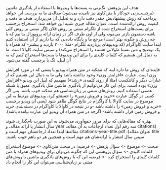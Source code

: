 ﻿‫هدف این پژوهش: تگ‌زنی به پست‌ها یا ویدیوها با استفاده از یادگیری ماشین (برچسب‌زنی خودکار یا متن‌کاوی نیز نامیده می‌شود)
مقاله‌ی ما به بررسی این خواهد پرداخت که روش پیشنهادیش چقدر دقت دارد و به تحلیل آن می‌پردازد. هدف ما دقت و کیفیت روش ارائه‌شده است.
عنوان مقاله چیزی شبیه این خواهد شد: استخراج برچسب برای پست‌های استخراج شده از تلگرام مبتنی بر روش فلان (اگر مبتنی بر روش کلی باشه دستمون بازتر می‌مونه ولی از اون طرف اگر در زمان ارائه پروپوزال بدانیم که با چه روش و چگونه بهتر است)
مرجع ما و پایگاه داده‌یی که بنا داریم از آن استفاده کنیم ابتدا سایت کاواگرام (که ویدیوهای پربازدید تلگرام -مثلا ۲۰۰۰ بازدید و بیشتر- که همراه با یک توضیح و متن نسبتا طولانی هستند را استخراج می‌کند) و سپس سایت کاوالا است.
ما به دنبال این هستیم که کلمات کلیدی را برای این ویدیوها یا پست‌ها استخراج کنیم که به آن لیبل، تگ یا برچسب گفته می‌شود.

‫فایده‌ای که روش ما داره اینه که ممکنه در متن همراه ویدیو یا پستی که در مورد افزایش وزن است، عبارت «افزایش وزن» وجود نداشته باشد ولی ما به دنبال این هستیم که از عبارات دیگر و کانتکست (مثلا از روی کلمه‌ی «رشد») بفهمیم که لیبل این ویدیو «افزایش وزن» بوده است. برای این کار می‌توانیم از یادگیری ماشین مثل یادگیری عمیق یا شبکه عصبی استفاده کنیم. روش‌های مبتنی بر زبان‌شناسی هم ممکنه خوب باشه. پس اگر کسی در گوگل عبارت «خرید و فروش زمین» را جستجو کرد، ویدیوهای مرتبط به این موضوع در سایت کاوالا یا کاواگرام در نتایج گوگل ظاهر شود (یعنی آن ویدیو برچسب «خرید و فروش زمین» را داشته باشد -و در نتیجه در کاوالا یا کاواگرام در دسته‌بندی خرید و فروش زمین قرار داشته باشد- اگرچه در متن همراه آن ویدیو این عبارت نیامده باشد).

‫بهتره که مقاله‌هایی که برای مرور جمع‌آوری می‌شوند به این صورت نام‌گذاری شوند (citations سه رقم اول تعداد ارجاعات به آن مقاله، year سال انتشار یا ارائه مقاله، و title عنوان مقاله):
citations-year-title.pdf
‮مقاله‌ها ابتدا تعداد ارجاعشان مهم است و سپس سال انتشار یا ارائه‌شان هم مهم است و  همچنین هر دو باهم خوب باشند.

مبحث -> موضوع -> سؤال پژهش -> فرضیه:
در مبحث متن‌کاوی -> موضوع استخراج کلمات کلیدی -> سؤال پژوهشی این که چگونه می‌توان برای ویدیوهای همراه با متن کلمات کلیدی را استخراج کرد -> فرضیه این که با روش‌های یادگیری ماشین یا روش‌های مبتنی بر زبان‌شناسی می‌توان این کار را انجام داد